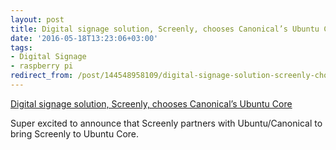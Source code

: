 ```yaml
---
layout: post
title: Digital signage solution, Screenly, chooses Canonical’s Ubuntu Core
date: '2016-05-18T13:23:06+03:00'
tags:
- Digital Signage
- raspberry pi
redirect_from: /post/144548958109/digital-signage-solution-screenly-chooses
---
```

[Digital signage solution, Screenly, chooses Canonical’s Ubuntu Core](https://insights.ubuntu.com/2016/05/18/digital-signage-solution-screenly-chooses-canonicals-ubuntu-core/)  

Super excited to announce that Screenly partners with Ubuntu/Canonical to bring Screenly to Ubuntu Core.
